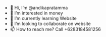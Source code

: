 - 👋 Hi, I’m @andikapratamma
- 👀 I’m interested in money
- 🌱 I’m currently learning Website
- 💞️ I’m looking to collaborate on website
- 📫 How to reach me? Call +6283184581256

<!---
andikapratamma/andikapratamma is a ✨ special ✨ repository because its `README.md` (this file) appears on your GitHub profile.
You can click the Preview link to take a look at your changes.
--->
